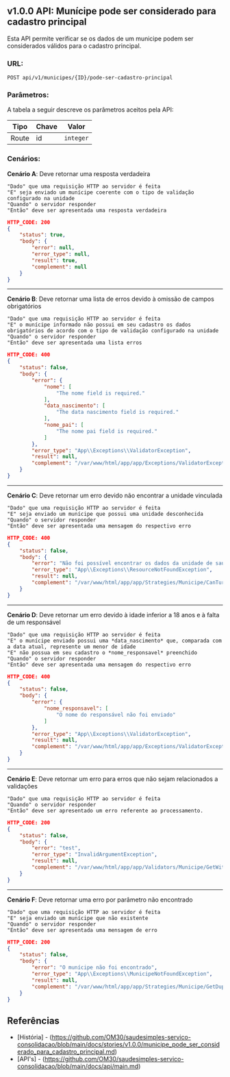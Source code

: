 ## v1.0.0 API: Munícipe pode ser considerado para cadastro principal
Esta API permite verificar se os dados de um municipe podem ser considerados válidos para o cadastro principal.

### URL:
```
POST api/v1/municipes/{ID}/pode-ser-cadastro-principal
```

### Parâmetros:
A tabela a seguir descreve os parâmetros aceitos pela API:

| Tipo  | Chave | Valor |
| ------------- | ------------- | ------------- |
| Route  | id  | `integer` |

### Cenários:
**Cenário A**: Deve retornar uma resposta verdadeira

```
"Dado" que uma requisição HTTP ao servidor é feita
"E" seja enviado um munícipe coerente com o tipo de validação configurado na unidade
"Quando" o servidor responder
"Então" deve ser apresentada uma resposta verdadeira
```

```json
HTTP_CODE: 200
{
    "status": true,
    "body": {
        "error": null,
        "error_type": null,
        "result": true,
        "complement": null
    }
}
```

---

**Cenário B**: Deve retornar uma lista de erros devido à omissão de campos obrigatórios

```
"Dado" que uma requisição HTTP ao servidor é feita
"E" o munícipe informado não possui em seu cadastro os dados obrigatórios de acordo com o tipo de validação configurado na unidade
"Quando" o servidor responder
"Então" deve ser apresentada uma lista erros
```

```json
HTTP_CODE: 400
{
    "status": false,
    "body": {
        "error": {
            "nome": [
                "The nome field is required."
            ],
            "data_nascimento": [
                "The data nascimento field is required."
            ],
            "nome_pai": [
                "The nome pai field is required."
            ]
        },
        "error_type": "App\\Exceptions\\ValidatorException",
        "result": null,
        "complement": "/var/www/html/app/app/Exceptions/ValidatorException.php:9"
    }
}
```

---

**Cenário C**: Deve retornar um erro devido não encontrar a unidade vinculada

```
"Dado" que uma requisição HTTP ao servidor é feita
"E" seja enviado um munícipe que possui uma unidade desconhecida
"Quando" o servidor responder
"Então" deve ser apresentada uma mensagem do respectivo erro
```

```json
HTTP_CODE: 400
{
    "status": false,
    "body": {
        "error": "Não foi possível encontrar os dados da unidade de saúde",
        "error_type": "App\\Exceptions\\ResourceNotFoundException",
        "result": null,
        "complement": "/var/www/html/app/app/Strategies/Municipe/CanTurnPrincipalStrategy.php:58"
    }
}
```

---

**Cenário D**: Deve retornar um erro devido à idade inferior a 18 anos e à falta de um responsável

```
"Dado" que uma requisição HTTP ao servidor é feita
"E" o munícipe enviado possui uma *data_nascimento* que, comparada com a data atual, represente um menor de idade
"E" não possua em seu cadastro o *nome_responsavel* preenchido
"Quando" o servidor responder
"Então" deve ser apresentada uma mensagem do respectivo erro
```

```json
HTTP_CODE: 400
{
    "status": false,
    "body": {
        "error": {
            "nome_responsavel": [
                "O nome do responsável não foi enviado"
            ]
        },
        "error_type": "App\\Exceptions\\ValidatorException",
        "result": null,
        "complement": "/var/www/html/app/app/Exceptions/ValidatorException.php:9"
    }
}
```

---

**Cenário E**: Deve retornar um erro para erros que não sejam relacionados a validações

```
"Dado" que uma requisição HTTP ao servidor é feita
"Quando" o servidor responder
"Então" deve ser apresentado um erro referente ao processamento.
```

```json
HTTP_CODE: 200
{
    "status": false,
    "body": {
        "error": "test",
        "error_type": "InvalidArgumentException",
        "result": null,
        "complement": "/var/www/html/app/app/Validators/Municipe/GetWithFiltersValidator.php:28"
    }
}
```

---

**Cenário F**: Deve retornar uma erro por parâmetro não encontrado

```
"Dado" que uma requisição HTTP ao servidor é feita
"E" seja enviado um munícipe que não existente
"Quando" o servidor responder
"Então" deve ser apresentada uma mensagem de erro
```

```json
HTTP_CODE: 200
{
    "status": false,
    "body": {
        "error": "O munícipe não foi encontrado",
        "error_type": "App\\Exceptions\\MunicipeNotFoundException",
        "result": null,
        "complement": "/var/www/html/app/app/Strategies/Municipe/GetDuplicatesByReferenceStrategy.php:36"
    }
}
```

## Referências
- [História] - (https://github.com/OM30/saudesimples-servico-consolidacao/blob/main/docs/stories/v1.0.0/municipe_pode_ser_considerado_para_cadastro_principal.md)
- [API's] - (https://github.com/OM30/saudesimples-servico-consolidacao/blob/main/docs/api/main.md)
